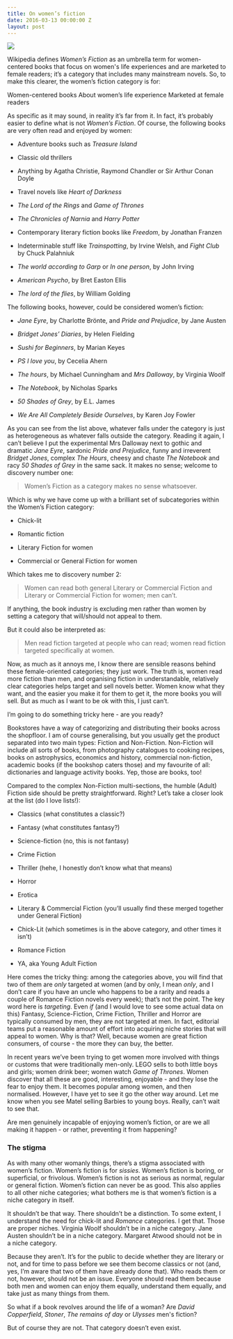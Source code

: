 ```yaml
---
title: On women’s fiction
date: 2016-03-13 00:00:00 Z
layout: post
---
```


![](https://snap-photos.s3.amazonaws.com/img-thumbs/960w/TFGZBZ1EEV.jpg)

Wikipedia defines *Women’s Fiction* as an umbrella term for women-centered books that focus on women's life experiences and are marketed to female readers; it’s a category that includes many mainstream novels. So, to make this clearer, the women’s fiction category is for:

Women-centered books
About women’s life experience
Marketed at female readers

As specific as it may sound, in reality it’s far from it. In fact, it’s probably easier to define what is not *Women’s Fiction*. Of course, the following books are very often read and enjoyed by women:

* Adventure books such as *Treasure Island*

* Classic old thrillers

* Anything by Agatha Christie, Raymond Chandler or Sir Arthur Conan Doyle

* Travel novels like *Heart of Darkness*

* *The Lord of the Rings* and *Game of Thrones*

* *The Chronicles of Narnia* and *Harry Potter*

* Contemporary literary fiction books like *Freedom*, by Jonathan Franzen

* Indeterminable stuff like *Trainspotting*, by Irvine Welsh, and *Fight Club* by Chuck Palahniuk

* *The world according to Garp* or *In one person*, by John Irving

* *American Psycho*, by Bret Easton Ellis

* *The lord of the flies*, by William Golding

The following books, however, could be considered women’s fiction:

* *Jane Eyre*, by Charlotte Brönte, and *Pride and Prejudice*, by Jane Austen

* *Bridget Jones’ Diaries*, by Helen Fielding

* *Sushi for Beginners*, by Marian Keyes

* *PS I love you*, by Cecelia Ahern

* *The hours*, by Michael Cunningham and *Mrs Dalloway*, by Virginia Woolf

* *The Notebook*, by Nicholas Sparks

* *50 Shades of Grey*, by E.L. James

* *We Are All Completely Beside Ourselves*, by Karen Joy Fowler

As you can see from the list above, whatever falls under the category is just as heterogeneous as whatever falls outside the category. Reading it again, I can’t believe I put the experimental Mrs Dalloway next to gothic and dramatic *Jane Eyre*, sardonic *Pride and Prejudice*, funny and irreverent *Bridget Jones*, complex *The Hours*, cheesy and chaste *The Notebook* and racy *50 Shades of Grey* in the same sack. It makes no sense; welcome to discovery number one:

<blockquote>
<p>Women’s Fiction as a category makes no sense whatsoever.</p>
</blockquote>

Which is why we have come up with a brilliant set of subcategories within the Women’s Fiction category:

* Chick-lit

* Romantic fiction

* Literary Fiction for women

* Commercial or General Fiction for women

Which takes me to discovery number 2:

<blockquote>
<p>Women can read both general Literary or Commercial Fiction and Literary or Commercial Fiction for women; men can’t.</p>
</blockquote>

If anything, the book industry is excluding men rather than women by setting a category that will/should not appeal to them.

But it could also be interpreted as:

<blockquote>
<p>Men read fiction targeted at people who can read; women read fiction targeted specifically at women.</p>
</blockquote>

Now, as much as it annoys me, I know there are sensible reasons behind these female-oriented categories; they just work. The truth is, women read more fiction than men, and organising fiction in understandable, relatively clear categories helps target and sell novels better. Women know what they want, and the easier you make it for them to get it, the more books you will sell. But as much as I want to be ok with this, I just can’t.

I’m going to do something tricky here - are you ready?

Bookstores have a way of categorizing and distributing their books across the shopfloor. I am of course generalising, but you usually get the product separated into two main types: Fiction and Non-Fiction. Non-Fiction will include all sorts of books, from photography catalogues to cooking recipes, books on astrophysics, economics and history, commercial non-fiction, academic books (if the bookshop caters those) and my favourite of all: dictionaries and language activity books. Yep, those are books, too!

Compared to the complex Non-Fiction multi-sections, the humble (Adult) Fiction side should be pretty straightforward. Right? Let’s take a closer look at the list (do I love lists!):

* Classics (what constitutes a classic?)

* Fantasy (what constitutes fantasy?)

* Science-fiction (no, this is not fantasy)

* Crime Fiction

* Thriller (hehe, I honestly don’t know what that means)

* Horror

* Erotica

* Literary & Commercial Fiction (you’ll usually find these merged together under General Fiction)

* Chick-Lit (which sometimes is in the above category, and other times it isn’t)

* Romance Fiction

* YA, aka Young Adult Fiction

Here comes the tricky thing: among the categories above, you will find that two of them are *only* targeted at women (and by only, I mean *only*, and I don’t care if you have an uncle who happens to be a rarity and reads a couple of Romance Fiction novels every week); that’s not the point. The key word here is *targeting*. Even *if* (and I would love to see some actual data on this) Fantasy, Science-Fiction, Crime Fiction, Thriller and Horror are typically consumed by men, they are not targeted at men. In fact, editorial teams put a reasonable amount of effort into acquiring niche stories that will appeal to women. Why is that? Well, because women are great fiction consumers, of course - the more they can buy, the better.

In recent years we’ve been trying to get women more involved with things or customs that were traditionally men-only. LEGO sells to both little boys and girls; women drink beer; women watch *Game of Thrones*. Women discover that all these are good, interesting, enjoyable - and they lose the fear to enjoy them. It becomes popular among women, and then normalised. However, I have yet to see it go the other way around. Let me know when you see Matel selling Barbies to young boys. Really, can’t wait to see that.

Are men genuinely incapable of enjoying women’s fiction, or are we all making it happen - or rather, preventing it from happening?

### The stigma

As with many other womanly things, there’s a stigma associated with women’s fiction. Women’s fiction is for *sissies*. Women’s fiction is boring, or superficial, or frivolous. Women’s fiction is not as serious as normal, regular or general fiction. Women’s fiction can never be as good. This also applies to all other niche categories; what bothers me is that women’s fiction is a niche category in itself.

It shouldn’t be that way. There shouldn’t be a distinction. To some extent, I understand the need for chick-lit and *Romance* categories. I get that. Those are proper niches. Virginia Woolf shouldn’t be in a niche category. Jane Austen shouldn’t be in a niche category. Margaret Atwood should not be in a niche category.

Because they aren’t. It’s for the public to decide whether they are literary or not, and for time to pass before we see them become classics or not (and, yes, I’m aware that two of them have already done that). Who reads them or not, however, should not be an issue. Everyone should read them because both men and women can enjoy them equally, understand them equally, and take just as many things from them.

So what if a book revolves around the life of a woman? Are *David Copperfield*, *Stoner*, *The remains of day* or *Ulysses* men's fiction?

But of course they are not. That category doesn’t even exist.